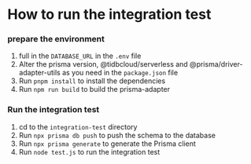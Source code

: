 # How to run the integration test

### prepare the environment
1. full in the `DATABASE_URL` in the `.env` file
2. Alter the prisma version, @tidbcloud/serverless and @prisma/driver-adapter-utils as you need in the `package.json` file
3. Run `pnpm install` to install the dependencies
4. Run `npm run build` to build the prisma-adapter

### Run the integration test

1. cd to the `integration-test` directory
2. Run `npx prisma db push` to push the schema to the database
3. Run `npx prisma generate` to generate the Prisma client
4. Run `node test.js` to run the integration test